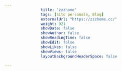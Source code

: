 ---
                title: "zzzhome"
                tags: [Sito personale, Blog]
                externalUrl: "https://zzzhome.cc/"
                weight: 921
                showDate: false
                showAuthor: false
                showReadingTime: false
                showEdit: false
                showLikes: false
                showViews: false
                layoutBackgroundHeaderSpace: false
                ---

